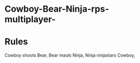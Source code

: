 # Cowboy-Bear-Ninja-rps-multiplayer-

<h1>Rules</h1>

Cowboy shoots Bear,
Bear mauls Ninja,
Ninja ninjastars Cowboy,
